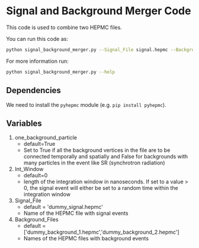 # Signal and Background Merger Code

This code is used to combine two HEPMC files.

You can run this code as:

```bash
python signal_background_merger.py --Signal_File signal.hepmc --Background_Files background_1.hepmc background_2.hepmc
```

For more information run:

```bash
python signal_background_merger.py --help
```

## Dependencies

We need to install the ```pyhepmc``` module (e.g. ```pip install pyhepmc```).

## Variables

1. one_background_particle
	- default=True
	- Set to True if all the background vertices in the file are to be connected temporally and spatially and False for backgrounds with many particles in the event like SR (synchrotron radiation)
2. Int_Window
	- default=0
	- length of the integration window in nanoseconds. If set to a value > 0, the signal event will either be set to a random time within the integration window 
3. Signal_File
	- default = 'dummy_signal.hepmc'
	- Name of the HEPMC file with signal events
4. Background_Files
	- default = ['dummy_background_1.hepmc','dummy_background_2.hepmc']
	- Names of the HEPMC files with background events

